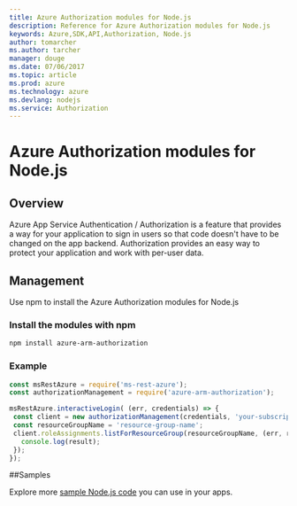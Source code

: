 ```yaml
---
title: Azure Authorization modules for Node.js
description: Reference for Azure Authorization modules for Node.js
keywords: Azure,SDK,API,Authorization, Node.js
author: tomarcher
ms.author: tarcher
manager: douge
ms.date: 07/06/2017
ms.topic: article
ms.prod: azure
ms.technology: azure
ms.devlang: nodejs
ms.service: Authorization
---
```


# Azure Authorization modules for Node.js

## Overview
Azure App Service Authentication / Authorization is a feature that provides a way for your application to sign in users so that code doesn't have to be changed on the app backend. Authorization provides an easy way to protect your application and work with per-user data.

## Management

Use npm to install the Azure Authorization modules for Node.js

### Install the modules with npm
```bash
npm install azure-arm-authorization
```
### Example
```javascript
const msRestAzure = require('ms-rest-azure');
const authorizationManagement = require('azure-arm-authorization');

msRestAzure.interactiveLogin( (err, credentials) => {
 const client = new authorizationManagement(credentials, 'your-subscription-id');
 const resourceGroupName = 'resource-group-name';
 client.roleAssignments.listForResourceGroup(resourceGroupName, (err, result) => {
   console.log(result);
 });
});
```

##Samples

Explore more [sample Node.js code](https://azure.microsoft.com/resources/samples/?platform=nodejs) you can use in your apps.

